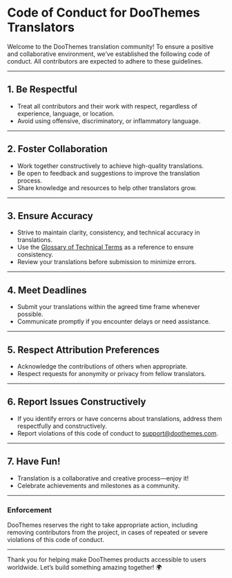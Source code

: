 # Code of Conduct for DooThemes Translators

Welcome to the DooThemes translation community! To ensure a positive and collaborative environment, we’ve established the following code of conduct. All contributors are expected to adhere to these guidelines.

---

## 1. **Be Respectful**
- Treat all contributors and their work with respect, regardless of experience, language, or location.
- Avoid using offensive, discriminatory, or inflammatory language.

---

## 2. **Foster Collaboration**
- Work together constructively to achieve high-quality translations.
- Be open to feedback and suggestions to improve the translation process.
- Share knowledge and resources to help other translators grow.

---

## 3. **Ensure Accuracy**
- Strive to maintain clarity, consistency, and technical accuracy in translations.
- Use the [Glossary of Technical Terms](GLOSSARY.md) as a reference to ensure consistency.
- Review your translations before submission to minimize errors.

---

## 4. **Meet Deadlines**
- Submit your translations within the agreed time frame whenever possible.
- Communicate promptly if you encounter delays or need assistance.

---

## 5. **Respect Attribution Preferences**
- Acknowledge the contributions of others when appropriate.
- Respect requests for anonymity or privacy from fellow translators.

---

## 6. **Report Issues Constructively**
- If you identify errors or have concerns about translations, address them respectfully and constructively.
- Report violations of this code of conduct to [support@doothemes.com](mailto:support@doothemes.com).

---

## 7. **Have Fun!**
- Translation is a collaborative and creative process—enjoy it!
- Celebrate achievements and milestones as a community.

---

### Enforcement
DooThemes reserves the right to take appropriate action, including removing contributors from the project, in cases of repeated or severe violations of this code of conduct.

---

Thank you for helping make DooThemes products accessible to users worldwide. Let’s build something amazing together! 🌍
